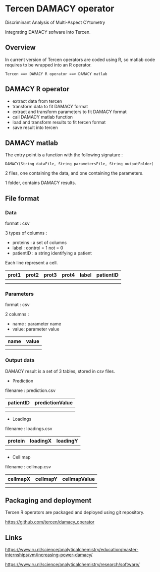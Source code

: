 # Tercen DAMACY operator

Discriminant Analysis of Multi-Aspect CYtometry

Integrating DAMACY sofware into Tercen.

## Overview

In current version of Tercen operators are coded using R, so matlab code requires to be wrapped into an R operator.

```
Tercen ==> DAMACY R operator ==> DAMACY matlab
```

## DAMACY R operator

- extract data from tercen
- transform data to fit DAMACY format
- extract and transform parameters to fit DAMACY format
- call DAMACY matlab function
- load and transform results to fit tercen format
- save result into tercen

## DAMACY matlab

The entry point is a function with the following signature :

```
DAMACY(String dataFile, String parametersFile, String outputFolder)
```

2 files, one containing the data, and one containing the parameters.

1 folder, contains DAMACY results.

## File format

### Data

format : csv

3 types of columns :

- proteins : a set of columns
- label : control = 1 not = 0
- patientID : a string identifying a patient

Each line represent a cell.

| prot1 | prot2 | prot3 | prot4 | label | patientID |
| ----- | ----- | ----- | ----- | ----- | --------- |
| | | | | | |
| | | | | | |

### Parameters

format : csv

2 columns :

- name : parameter name
- value: parameter value

| name | value |
| ---- | ----- |
|||
|||

### Output data

DAMACY result is a set of 3 tables, stored in csv files.

- Prediction

filename : prediction.csv

| patientID | predictionValue |
| --------- | --------------- |
|||
|||

- Loadings

filename : loadings.csv

| protein | loadingX | loadingY |
| ------- | -------- | -------- |
||||
||||

- Cell map

filename : cellmap.csv

| cellmapX | cellmapY | cellmapValue |
| -------- | -------- | ------------ |
||||
||||


## Packaging and deployment

Tercen R operators are packaged and deployed using git repository.

https://github.com/tercen/damacy_operator
 

## Links

https://www.ru.nl/science/analyticalchemistry/education/master-internships/vm/increasing-power-damacy/

https://www.ru.nl/science/analyticalchemistry/research/software/
